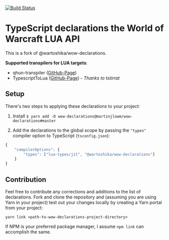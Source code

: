 [![Build Status](https://github.com/martinjlowm/wow-declarations/workflows/ci/badge.svg)](https://travis-ci.org/wartoshika/wow-classic-declarations)

# TypeScript declarations the World of Warcraft LUA API

This is a fork of @wartoshika/wow-declarations.

**Supported transpilers for LUA targets**:
- qhun-transpiler ([GitHub-Page](https://github.com/wartoshika/qhun-transpiler))
- TypescriptToLua ([GitHub-Page](https://github.com/TypeScriptToLua/TypeScriptToLua)) - *Thanks to tstirrat*

## Setup

There's two steps to applying these declarations to your project:

1. Install `$ yarn add -D wow-declarations@martinjlowm/wow-declarations#master`

2. Add the declarations to the global scope by passing the `"types"` compiler
   option to TypeScript (`tsconfig.json`):

```js
{
    "compilerOptions": {
        "types": ["lua-types/jit", "@wartoshika/wow-declarations"]
    }
}
```


## Contribution

Feel free to contribute any corrections and additions to the list of
declarations. Fork and clone the repository and (assuming you are using Yarn in
your project) test out your changes locally by creating a Yarn portal from your
project:

```
yarn link <path-to-wow-declarations-project-directory>
```

If NPM is your preferred package manager, I assume `npm link` can accomplish the same.
